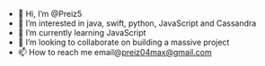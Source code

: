 - 👋 Hi, I’m @Preiz5
- 👀 I’m interested in java, swift, python, JavaScript and Cassandra
- 🌱 I’m currently learning JavaScript
- 💞️ I’m looking to collaborate on building a massive project
- 📫 How to reach me email@preiz04max@gmail.com

<!---
Preiz5/Preiz5 is a ✨ special ✨ repository because its `README.md` (this file) appears on your GitHub profile.
You can click the Preview link to take a look at your changes.
--->
